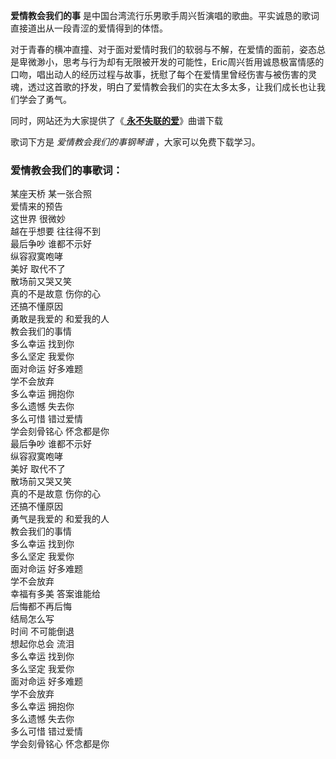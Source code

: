 

**爱情教会我们的事** 是中国台湾流行乐男歌手周兴哲演唱的歌曲。平实诚恳的歌词直接道出从一段青涩的爱情得到的体悟。

对于青春的横冲直撞、对于面对爱情时我们的软弱与不解，在爱情的面前，姿态总是卑微渺小，思考与行为却有无限被开发的可能性，Eric周兴哲用诚恳极富情感的口吻，唱出动人的经历过程与故事，抚慰了每个在爱情里曾经伤害与被伤害的灵魂，透过这首歌的抒发，明白了爱情教会我们的实在太多太多，让我们成长也让我们学会了勇气。

同时，网站还为大家提供了《[ **永不失联的爱**](Music-11288-永不失联的爱-小妖的金色城堡主题曲.html "永不失联的爱")》曲谱下载

歌词下方是 _爱情教会我们的事钢琴谱_ ，大家可以免费下载学习。

### 爱情教会我们的事歌词：

某座天桥 某一张合照  
爱情来的预告  
这世界 很微妙  
越在乎想要 往往得不到  
最后争吵 谁都不示好  
纵容寂寞咆哮  
美好 取代不了  
散场前又哭又笑  
真的不是故意 伤你的心  
还搞不懂原因  
勇敢是我爱的 和爱我的人  
教会我们的事情  
多么幸运 找到你  
多么坚定 我爱你  
面对命运 好多难题  
学不会放弃  
多么幸运 拥抱你  
多么遗憾 失去你  
多么可惜 错过爱情  
学会刻骨铭心 怀念都是你  
最后争吵 谁都不示好  
纵容寂寞咆哮  
美好 取代不了  
散场前又哭又笑  
真的不是故意 伤你的心  
还搞不懂原因  
勇气是我爱的 和爱我的人  
教会我们的事情  
多么幸运 找到你  
多么坚定 我爱你  
面对命运 好多难题  
学不会放弃  
幸福有多美 答案谁能给  
后悔都不再后悔  
结局怎么写  
时间 不可能倒退  
想起你总会 流泪  
多么幸运 找到你  
多么坚定 我爱你  
面对命运 好多难题  
学不会放弃  
多么幸运 拥抱你  
多么遗憾 失去你  
多么可惜 错过爱情  
学会刻骨铭心 怀念都是你

